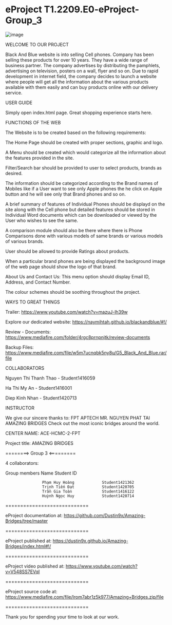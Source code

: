 # eProject T1.2209.E0-eProject-Group_3
![image](https://user-images.githubusercontent.com/116355841/211321755-f36ed75d-4374-4e18-b984-35a06ae5de45.png)

WELCOME TO OUR PROJECT

Black And Blue website is into selling Cell phones. Company has been selling these products for over 10 years. They have a wide range of business partner. The company advertises by distributing the pamphlets, advertising on television, posters on a wall, flyer and so on. Due to rapid development in internet field, the company decides to launch a website where people will get all the information about the various products available with them easily and can buy products online with our delivery service.

USER GUIDE

Simply open index.html page. Great shopping experience starts here.

FUNCTIONS OF THE WEB

The Website is to be created based on the following requirements:

The Home Page should be created with proper sections, graphic and logo.

A Menu should be created which would categorize all the information about the features provided in the site.

Filter/Search bar should be provided to user to select products, brands as desired.

The information should be categorized according to the Brand names of Mobiles like if a User want to see only Apple phones the he click on Apple button and he will see only that Brand phones and so on.

A brief summary of features of Individual Phones should be displayd on the site along with the Cell phone but detailed features should be stored in Individual Word documents which can be downloaded or viewed by the User who wishes to see the same.

A comparison module should also be there where there is Phone Comparisons done with various models of same brands or various models of various brands.

User should be allowed to provide Ratings about products.

When a particular brand phones are being displayed the background image of the web page should show the logo of that brand.

About Us and Contact Us: This menu option should display Email ID, Address, and Contact Number.

The colour schemes should be soothing throughout the project.

WAYS TO GREAT THINGS

Trailer: https://www.youtube.com/watch?v=mazuJ-lh39w

Explore our dedicated website: https://naymihtah.github.io/blackandblue/#!/

Review - Documents: https://www.mediafire.com/folder/4rgc8prnpnjtk/review-documents

Backup Files: https://www.mediafire.com/file/w5m7ucnqbk5ny8u/G5_Black_And_Blue.rar/file

COLLABORATORS

Nguyen Thi Thanh Thao - Student1416059

Ha Thi My An - Student1416001

Diep Kinh Nhan - Student1420713

INSTRUCTOR

We give our sincere thanks to: FPT APTECH MR. NGUYEN PHAT TAI
AMAZING BRIDGES
Check out the most iconic bridges around the world.

CENTER NAME: ACE-HCMC-2-FPT

Project title: AMAZING BRIDGES

========> Group 3 <=========

4 collaborators:

Group members Name Student ID

                    Phạm Huy Hoàng            Student1421362
                    Trịnh Tiến Đạt            Student1420705
                    Trần Gia Toàn             Student1416122
                    Huỳnh Ngọc Huy            Student1420714
============================

eProject documentation at: https://github.com/Dustin9x/Amazing-Bridges/tree/master

============================

eProject published at: https://dustin9x.github.io/Amazing-Bridges/index.html#!/

============================

eProject video published at: https://www.youtube.com/watch?v=V548SS7EVqI

============================

eProject source code at: https://www.mediafire.com/file/lrom7abr1z5k977/Amazing+Bridges.zip/file

============================

Thank you for spending your time to look at our work.
